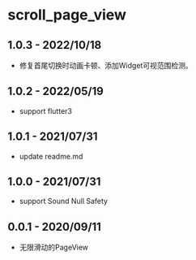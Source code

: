 # scroll_page_view

## 1.0.3 - 2022/10/18

* 修复首尾切换时动画卡顿、添加Widget可视范围检测。

## 1.0.2 - 2022/05/19

* support flutter3

## 1.0.1 - 2021/07/31

* update readme.md

## 1.0.0 - 2021/07/31

* support Sound Null Safety

## 0.0.1 - 2020/09/11

* 无限滑动的PageView
